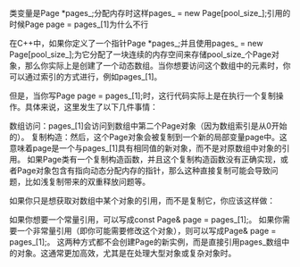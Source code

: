 类变量是Page *pages_;分配内存时这样pages_ = new Page[pool_size_];引用的时候Page page = pages_[1]为什么不行

在C++中，如果你定义了一个指针Page *pages_;并且使用pages_ = new Page[pool_size_];为它分配了一块连续的内存空间来存储pool_size_个Page对象，那么你实际上是创建了一个动态数组。当你想要访问这个数组中的元素时，你可以通过索引的方式进行，例如pages_[1]。

但是，当你写Page page = pages_[1];时，这行代码实际上是在执行一个复制操作。具体来说，这里发生了以下几件事情：

数组访问：pages_[1]会访问到数组中第二个Page对象（因为数组索引是从0开始的）。
复制构造：然后，这个Page对象会被复制到一个新的局部变量page中。这意味着page是一个与pages_[1]具有相同值的新对象，而不是对原数组中对象的引用。
如果Page类有一个复制构造函数，并且这个复制构造函数没有正确实现，或者Page对象包含有指向动态分配内存的指针，那么这种直接复制可能会导致问题，比如浅复制带来的双重释放问题等。

如果你只是想获取对数组中某个对象的引用，而不是复制它，你应该这样做：

如果你想要一个常量引用，可以写成const Page& page = pages_[1];。
如果你需要一个非常量引用（即你可能需要修改这个对象），则可以写成Page& page = pages_[1];。
这两种方式都不会创建Page的新实例，而是直接引用pages_数组中的对象。这通常更加高效，尤其是在处理大型对象或复杂对象时。